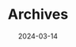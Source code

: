 ---
title: "Archives"
date: 2024-03-14
layout: "archives"
slug: "archives"
menu:
    main:
        weight: 5
        params: 
            icon: archives
---